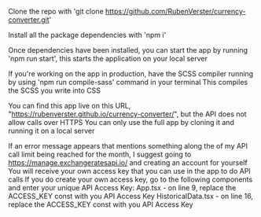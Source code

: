 Clone the repo with 'git clone https://github.com/RubenVerster/currency-converter.git'

Install all the package dependencies with 'npm i'

Once dependencies have been installed, you can start the app by running 'npm run start', this starts the application on your local server

If you're working on the app in production, have the SCSS compiler running by using 'npm run compile-sass' command in your terminal
This compiles the SCSS you write into CSS

You can find this app live on this URL, "https://rubenverster.github.io/currency-converter/", but the API does not allow calls over HTTPS
You can only use the full app by cloning it and running it on a local server

If an error message appears that mentions something along the of my API call limit being reached for the month,
I suggest going to https://manage.exchangeratesapi.io/ and creating an account for yourself
You will receive your own access key that you can use in the app to do API calls
If you do create your own access key, go to the following components and enter your unique API Access Key:
App.tsx - on line 9, replace the ACCESS_KEY const with you API Access Key
HistoricalData.tsx - on line 16, replace the ACCESS_KEY const with you API Access Key
